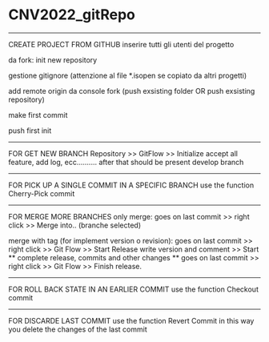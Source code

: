 # CNV2022_gitRepo
**************************************************************************
CREATE PROJECT FROM GITHUB
inserire tutti gli utenti del progetto

da fork:
init new repository

gestione gitignore (attenzione al file *.isopen se copiato da altri progetti)

add remote origin da console fork (push exsisting folder OR push exsisting repository)

make first commit

push first init

***************************************************************************
FOR GET NEW BRANCH
Repository >> GitFlow >> Initialize
accept all feature, add log, ecc..........
after that should be present develop branch

**************************************************************************
FOR PICK UP A SINGLE COMMIT IN A SPECIFIC BRANCH
use the function Cherry-Pick commit

**************************************************************************
FOR MERGE MORE BRANCHES
only merge:
	goes on last commit >> right click >> Merge into.. (branche selected)

merge with tag (for implement version o revision):
	goes on last commit >> right click >> Git Flow >> Start Release
	write version and comment >> Start
	** complete release, commits and other changes **
	goes on last commit >> right click >> Git Flow >> Finish release.

*****************************************************************************
FOR ROLL BACK STATE IN AN EARLIER COMMIT
use the function Checkout commit

*****************************************************************************
FOR DISCARDE LAST COMMIT
use the function Revert Commit
in this way you delete the changes of the last commit 


